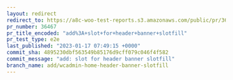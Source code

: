 ```yaml
---
layout: redirect
redirect_to: https://a8c-woo-test-reports.s3.amazonaws.com/public/pr/36467/e2e/index.html
pr_number: 36467
pr_title_encoded: "add%3A+slot+for+header+banner+slotfill"
pr_test_type: e2e
last_published: "2023-01-17 07:49:15 +0000"
commit_sha: 4895230dbf563549b85176d9cff079c046f4f582
commit_message: "add: slot for header banner slotfill"
branch_name: add/wcadmin-home-header-banner-slotfill
---
```

